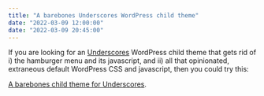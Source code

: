 ```yaml
---
title: "A barebones Underscores WordPress child theme"
date: "2022-03-09 12:00:00"
date: "2022-03-09 20:45:00"
---
```



If you are looking for an [Underscores](https://underscores.me/) WordPress child theme that gets rid of i) the hamburger menu and its javascript, and ii) all that opinionated, extraneous default WordPress CSS and javascript, then you could try this:

[A barebones child theme for Underscores](https://github.com/leonp/underscores-child-theme).
